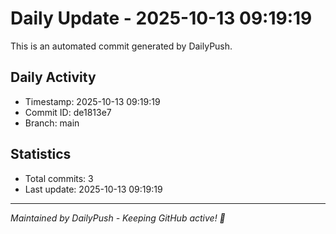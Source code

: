 # Daily Update - 2025-10-13 09:19:19

This is an automated commit generated by DailyPush.

## Daily Activity
- Timestamp: 2025-10-13 09:19:19
- Commit ID: de1813e7
- Branch: main

## Statistics
- Total commits: 3
- Last update: 2025-10-13 09:19:19

---
*Maintained by DailyPush - Keeping GitHub active! 🚀*
